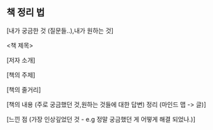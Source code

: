 ## 책 정리 법

 [내가 궁금한 것 (질문들..),내가 원하는 것]
 
 <책 제목>
 
 [저자 소개]
 
 [책의 주제] 
 
 [책의 줄거리]
 
 [책의 내용 (주로 궁금했던 것,원하는 것들에 대한 답변) 정리 (마인드 맵 -> 글)]
 
 [느낀 점 (가장 인상깊었던 것 - e.g 정말 궁금했던 게 어떻게 해결 되었나.)]
